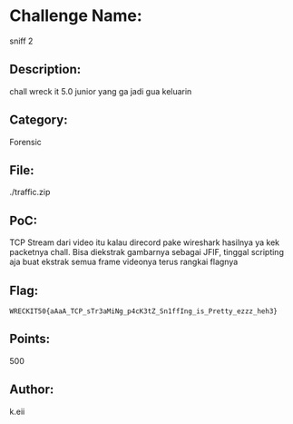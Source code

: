 # Challenge Name:
sniff 2

## Description:
chall wreck it 5.0 junior yang ga jadi gua keluarin

## Category:
Forensic

## File:
./traffic.zip

## PoC:
TCP Stream dari video itu kalau direcord pake wireshark hasilnya ya kek packetnya chall. Bisa diekstrak gambarnya sebagai JFIF, tinggal scripting aja buat ekstrak semua frame videonya terus rangkai flagnya

## Flag:
`WRECKIT50{aAaA_TCP_sTr3aMiNg_p4cK3tZ_Sn1ffIng_is_Pretty_ezzz_heh3}`

## Points:
500

## Author:
k.eii
